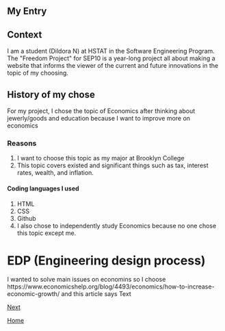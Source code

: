 ## My Entry


## Context

  I am a student (Dildora N) at HSTAT in the Software Engineering Program. The "Freedom Project" for SEP10 is a year-long project all about making a website that informs the viewer of the current and future innovations in the topic of my choosing.

<h2>
  History of my chose
</h2>
For my project, I chose the topic of Economics after thinking about jewerly/goods and education because I want to improve more on economics
<h3>
  Reasons
</h3>
<ol>
  <li>I want to choose this topic as my major at Brooklyn College</li> 
  <li>This topic covers existed and significant things such as tax, interest rates, wealth, and inflation.</li>
</ol>
<h4>
  Coding languages I used 
</h4>
<ol>
  <li> HTML </li>
  <li> CSS </li>
  <li> Github </li>
  <li> I also chose to independently study Economics because no one chose this topic except me. </li>
</ol>
<h1>
EDP (Engineering design process)
</h1>
I wanted to solve main issues on economins so I choose https://www.economicshelp.org/blog/4493/economics/how-to-increase-economic-growth/ and this article says
Text

[Next](entry02.md)

[Home](../README.md)
